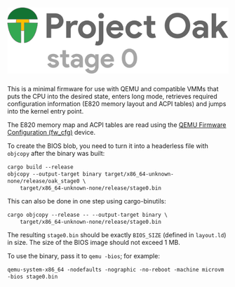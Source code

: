 <!-- Oak Logo Start -->
<!-- An HTML element is intentionally used since GitHub recommends this approach to handle different images in dark/light modes. Ref: https://docs.github.com/en/get-started/writing-on-github/getting-started-with-writing-and-formatting-on-github/basic-writing-and-formatting-syntax#specifying-the-theme-an-image-is-shown-to -->
<!-- markdownlint-disable-next-line MD033 -->
<h1><picture><source media="(prefers-color-scheme: dark)" srcset="docs/oak-logo/svgs/oak-stage-0-negative-colour.svg?sanitize=true"><source media="(prefers-color-scheme: light)" srcset="docs/oak-logo/svgs/oak-stage-0.svg?sanitize=true"><img alt="Project Oak Logo" src="docs/oak-logo/svgs/oak-stage-0.svg?sanitize=true"></picture></h1>
<!-- Oak Logo End -->

This is a minimal firmware for use with QEMU and compatible VMMs that puts the
CPU into the desired state, enters long mode, retrieves required configuration
information (E820 memory layout and ACPI tables) and jumps into the kernel entry
point.

The E820 memory map and ACPI tables are read using the
[QEMU Firmware Configuration (fw_cfg)](https://www.qemu.org/docs/master/specs/fw_cfg.html)
device.

To create the BIOS blob, you need to turn it into a headerless file with
`objcopy` after the binary was built:

```shell
cargo build --release
objcopy --output-target binary target/x86_64-unknown-none/release/oak_stage0 \
    target/x86_64-unknown-none/release/stage0.bin
```

This can also be done in one step using cargo-binutils:

```shell
cargo objcopy --release -- --output-target binary \
    target/x86_64-unknown-none/release/stage0.bin
```

The resulting `stage0.bin` should be exactly `BIOS_SIZE` (defined in
`layout.ld`) in size. The size of the BIOS image should not exceed 1 MB.

To use the binary, pass it to `qemu -bios`; for example:

```shell
qemu-system-x86_64 -nodefaults -nographic -no-reboot -machine microvm -bios stage0.bin
```
